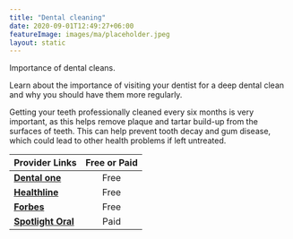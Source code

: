 ```yaml
---
title: "Dental cleaning"
date: 2020-09-01T12:49:27+06:00
featureImage: images/ma/placeholder.jpeg
layout: static
---
```


Importance of dental cleans.

Learn about the importance of visiting your dentist for a deep dental clean and why you should have them more regularly.

Getting your teeth professionally cleaned every six months is very important, as this helps remove plaque and tartar build-up from the surfaces of teeth. This can help prevent tooth decay and gum disease, which could lead to other health problems if left untreated.

| Provider Links      | Free or Paid  |  
| :-----------          | :--------------:      |  
| [**Dental one**](https://www.dentalone-ga.com/blog/7-important-benefits-of-dental-cleanings) | Free | 
| [**Healthline**](https://www.healthline.com/health/dental-and-oral-health/how-often-should-you-get-your-teeth-cleaned) | Free | 
| [**Forbes**](https://www.forbes.com/health/body/what-is-dental-cleaning/) | Free | 
| [**Spotlight Oral**](https://www.awin1.com/cread.php?awinmid=24739&awinaffid=1198638&ued=https%3A%2F%2Fuk.spotlightoralcare.com%2F) | Paid | 
  

<br/><br/>






